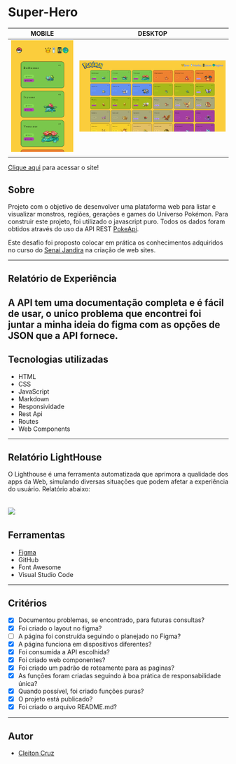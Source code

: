 # Super-Hero
|      MOBILE         |          DESKTOP       |
|:-------------------:|:-----------------------:
|![](./images/mobile.png)|![](./images/desktop.png)|
|                     |                        |

[Clique aqui](https://gotta-catch.netlify.app/) para acessar o site!

## **Sobre** 

Projeto com o objetivo de desenvolver uma plataforma web para listar e visualizar monstros, regiões, gerações e games do Universo Pokémon. Para construir este projeto, foi utilizado o javascript puro. Todos os dados foram obtidos através do uso da API REST [PokeApi](https://pokeapi.co/). 

Este desafio foi proposto colocar em prática os conhecimentos adquiridos no curso do [Senai Jandira](https://jandira.sp.senai.br/) na criação de web sites.

---

## **Relatório de Experiência** 
A API tem uma documentação completa e é fácil de usar, o unico problema que encontrei foi juntar a minha ideia do figma com as opções de JSON que a API fornece.
---

## **Tecnologias utilizadas**
- HTML
- CSS
- JavaScript
- Markdown
- Responsividade
- Rest Api
- Routes
- Web Components

---

## **Relatório LightHouse**

O Lighthouse é uma ferramenta automatizada que aprimora a qualidade dos apps da Web, simulando diversas situações que podem afetar a experiência do usuário. Relatório abaixo:

![](./image/lighthouse.png)
---

##  **Ferramentas**
- [Figma](https://www.figma.com/file/CVh974AZlWhwQI3TYRm446/Pokedex?type=design&node-id=0-1&t=TPFrxrxMUWVoD8Ij-0)
- GitHub
- Font Awesome
- Visual Studio Code

---
## **Critérios**
- [x]  Documentou problemas, se encontrado, para futuras consultas?
- [x]  Foi criado o layout no figma?
- [ ]  A página foi construída seguindo o planejado no Figma?
- [x]  A página funciona em dispositivos diferentes?
- [x]  Foi consumida a API escolhida?
- [x]  Foi criado web componentes?
- [x]  Foi criado um padrão de roteamente para as paginas?
- [x]  As funções foram criadas seguindo à boa prática de responsabilidade única?
- [x]  Quando possível, foi criado funções puras?
- [x]  O projeto está publicado?
- [x]  Foi criado o arquivo README.md?

---
## **Autor**
- [Cleiton Cruz](https://github.com/cotilen)  


